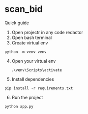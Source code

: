 # scan_bid

Quick guide 

1. Open projectr in any code redactor
2. Open bash terminal
3. Create virtual env

```
python -m venv venv
```
4. Open your virtual env
```
   .\venv\Scripts\activate
```
5. Install dependencies
```
pip install -r requirements.txt
```
6. Run the project
```
python app.py
```
